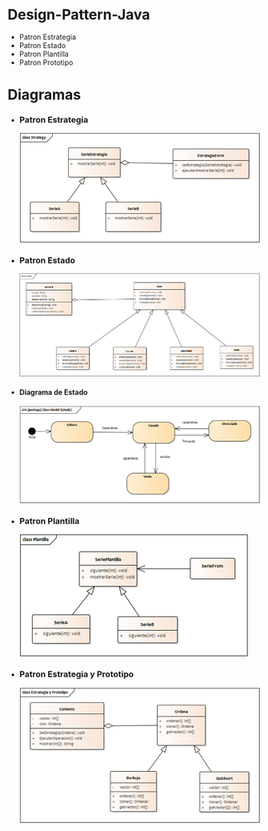 # Design-Pattern-Java

- Patron Estrategia
- Patron Estado
- Patron Plantilla
- Patron Prototipo

# Diagramas
- ### Patron Estrategia
    [![Patron Estrategia](/public/Strategy.png)](https://github.com/jesuj/Design-Pattern-Java/tree/main/src/Estrategia)
- ### Patron Estado
    [![Patron Estado](/public/state.png)](https://github.com/jesuj/Design-Pattern-Java/tree/main/src/Estado)
- #### Diagrama de Estado
    ![Patron Estado](/public/Estado.png)
- ### Patron Plantilla
    [![Patron Plantilla](/public/Plantilla.png)](https://github.com/jesuj/Design-Pattern-Java/tree/main/src/Plantilla)
- ### Patron Estrategia y Prototipo
    [![Patron Estrategia y Plantilla](/public/EstrategiayPrototipo.png)](https://github.com/jesuj/Design-Pattern-Java/tree/main/src/PrototipoYEstrategia)